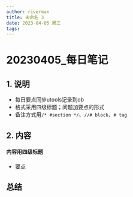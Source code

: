 ```yaml
---
author: rivermax
title: 未命名 3
date: 2023-04-05 周三
tags:
---
```


# 20230405_每日笔记

## 1. 说明  

- 每日要点同步utools记录到ob
- 格式采用四级标题；问题加要点的形式
- 备注方式用`/* #section */`、`//# block`、`# tag`

## 2. 内容  

#### 内容用四级标题
- 要点

## 总结  
